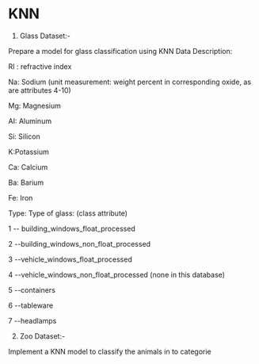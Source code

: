 # KNN
1) Glass Dataset:-

Prepare a model for glass classification using KNN  Data Description:

RI : refractive index 

Na: Sodium (unit measurement: weight percent in corresponding oxide, as are attributes 4-10) 

Mg: Magnesium 

AI: Aluminum

Si: Silicon  

K:Potassium 

Ca: Calcium 

Ba: Barium 

Fe: Iron 

Type: Type of glass: (class attribute)

1 -- building_windows_float_processed 

2 --building_windows_non_float_processed

3 --vehicle_windows_float_processed 

4 --vehicle_windows_non_float_processed (none in this database)

5 --containers  

6 --tableware 

7 --headlamps

2) Zoo Dataset:-

Implement a KNN model to classify the animals in to categorie
